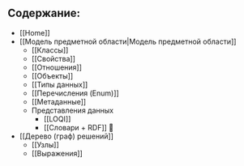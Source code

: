## Содержание:

- [[Home]]
- [[Модель предметной области|Модель предметной области]]
	- [[Классы]]
	- [[Свойства]]
	- [[Отношения]]
	- [[Объекты]]
	- [[Типы данных]]
	- [[Перечисления (Enum)]]
	- [[Метаданные]]
	- Представления данных
		- [[LOQI]] 
		- [[Словари + RDF]] 🚧
- [[Дерево (граф) решений]]
	- [[Узлы]] 
	- [[Выражения]]